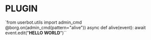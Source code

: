 # PLUGIN

`from userbot.utils import admin_cmd
@borg.on(admin_cmd(pattern="alive"))
async def alive(event):
  await event.edit("**HELLO WORLD**")``
